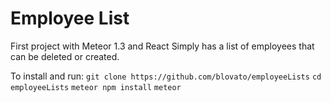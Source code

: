 # Employee List

First project with Meteor 1.3 and React
Simply has a list of employees that can be deleted or created.

To install and run:
`git clone https://github.com/blovato/employeeLists`
`cd employeeLists`
`meteor npm install`
`meteor`